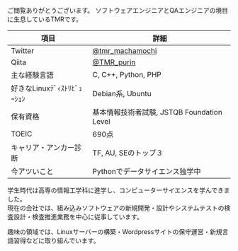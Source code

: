 
<!--
**TMRbekomochi/TMRbekomochi** is a ✨ _special_ ✨ repository because its `README.md` (this file) appears on your GitHub profile.

Here are some ideas to get you started:

- 🔭 I’m currently working on ...
- 🌱 I’m currently learning ...
- 👯 I’m looking to collaborate on ...
- 🤔 I’m looking for help with ...
- 💬 Ask me about ...
- 📫 How to reach me: ...
- 😄 Pronouns: ...
- ⚡ Fun fact: ...
-->

ご閲覧ありがとうございます。
ソフトウェアエンジニアとQAエンジニアの境目に生息しているTMRです。
 
|  項目  |  詳細  |
| ---- | ---- |
| Twitter | [@tmr_machamochi](https://twitter.com/tmr_machamochi) |
| Qiita | [ @TMR_purin](https://qiita.com/TMR_purin) |
| 主な経験言語 | C, C++, Python, PHP |
| 好きなLinuxﾃﾞｨｽﾄﾘﾋﾞｭｰｼｮﾝ | Debian系, Ubuntu |
| 保有資格 | 基本情報技術者試験, JSTQB Foundation Level |
| TOEIC | 690点 |
| キャリア・アンカー診断 | TF, AU, SEのトップ３ |
| 今アツいこと | Pythonでデータサイエンス独学中 |

学生時代は高専の情報工学科に進学し、コンピューターサイエンスを学んできました。<br>
現在の会社では、組み込みソフトウェアの新規開発・設計やシステムテストの検査設計・検査推進業務を中心に従事しています。

趣味の領域では、Linuxサーバーの構築・Wordpressサイトの保守運営・新規言語習得などに取り組んでいます。
